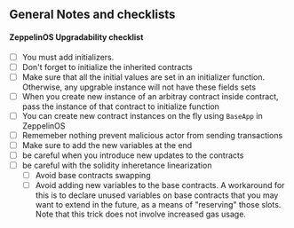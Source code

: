 ## General Notes and checklists

#### ZeppelinOS Upgradability checklist

- [ ] You must add initializers. 
- [ ] Don't forget to initialize the inherited contracts
- [ ] Make sure that all the initial values are set in an initializer function. Otherwise,
any upgrable instance will not have these fields sets
- [ ] When you create new instance of an arbitray contract inside contract, 
pass the instance of that contract to initialize function
- [ ] You can create new contract instances on the fly using `BaseApp` in ZeppelinOS
- [ ] Rememeber nothing prevent malicious actor from sending transactions
- [ ] Make sure to add the new variables at the end
- [ ] be careful when you introduce new updates to the contracts
- [ ] be careful with the solidity inheretance linearization 
  - [ ] Avoid base contracts swapping
  - [ ] Avoid adding new variables to the base contracts. A workaround for this is to declare unused variables on base contracts that you may want to extend in the future, as a means of "reserving" those slots. Note that this trick does not involve increased gas usage.
